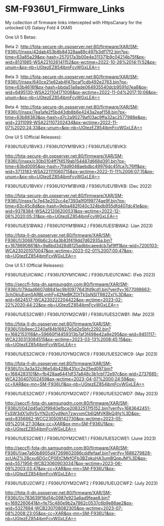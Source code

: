 # SM-F936U1_Firmware_Links
My collection of firmware links intercepted with HttpsCanary for the unlocked US Galaxy Fold 4 (XAR)

One UI 5 Betas:

Beta 2: http://fota-secure-dn.ospserver.net:80/firmware/XAR/SM-F936U1/nspx/42dab453b8b84328aa89c497b3df17f2.bin?px-time=63a85a29&px-hash=257017a3b00e4e311371b9c04214b75f&px-wid=8131985-WSA221026141152&px-wctime=2022-10-26%2014:11:52&px-unum=&px-nb=UGtezEZ854jbmFcvWGxLEA==

Beta 3: http://fota-secure-dn.ospserver.net:80/firmware/XAR/SM-F936U1/nspx/640ce21e62ab4f47bcaf1cdb492e2763.bin?px-time=63b4616f&px-hash=bbda51a9ade064935540dcb9591d7ea8&px-wid=6495130-WSA221104171006&px-wctime=2022-11-04%2017:10:06&px-unum=&px-nb=UGtezEZ854jbmFcvWGxLEA==

Beta 4: http://fota-secure-dn.ospserver.net:80/firmware/XAR/SM-F936U1/nspx/7ea1afe2f5bd43db8b6e4243a2eaf158.bin?px-time=63b88383&px-hash=d7c2a90279af03ac9ffa32ac2577988e&px-wid=2311099-WSA221107202434&px-wctime=2022-11-07%2020:24:33&px-unum=&px-nb=UGtezEZ854jbmFcvWGxLEA==

One UI 5 (Official Releases):

F936U1UEU1BVK3 / F936U1OYM1BVK3 / F936U1UEU1BVK3:

http://fota-secure-dn.ospserver.net:80/firmware/XAR/SM-F936U1/nspx/c30b0104ff7f4519ab154487d668d391.bin?px-time=63bd0095&px-hash=7fdd9048aebdbc49976dc45fca7c76ff&px-wid=3713183-WSA221111060715&px-wctime=2022-11-11%2006:07:15&px-unum=&px-nb=UGtezEZ854jbmFcvWGxLEA==

F936U1UEU1BVKV / F936U1OYM1BVKB / F936U1UEU1BVKB: (Dec 2022)

http://fota-secure-dn.ospserver.net:80/firmware/XAR/SM-F936U1/nspx/1c7e43e202cc4e7393a1f0f99774ae9f.bin?px-time=63c45c8d&px-hash=9eba482f040c324bdb955dfd407dc41e&px-wid=9378384-WSA221206200531&px-wctime=2022-12-06%2020:05:31&px-nb=UGtezEZ854jbmFcvWGxLEA==

F936U1UES1BWA2 / F936U1OYM1BWA2 / F936U1UES1BWA2: (Jan 2023)

http://fota-ll-dn.ospserver.net:80/firmware/XAR/SM-F936U1/3068706b6c2c4a3b83f419dd7d62935a.bin?e=1678690861&h=9a8bd3d28d8125adbbcaeedcb7af9ff1&px-wid=7200103-WCA230201070047&px-wctime=2023-02-01%2007:00:47&px-nb=UGtezEZ854jbmFcvWGxLEA==

One UI 5.1 (Official Releases):

F936U1UEUICWAC / F936U1OYM1CWAC / F936U1UEU1CWAC: (Feb 2023)

http://seccfl-fota-dn.samsungdm.com:80/firmware/XAR/SM-F936U1/79dad6607d8841ec9b10977643fd9cd1.bin?verify=1677098663-3chOkluEqm5ARBLynhFy42NeBKZOtTkSsNSlTR82ZxI%3D&px-wid=6624517-WCA230222204422&px-wctime=2023-02-22%2020:44:22&px-nb=UGtezEZ854jbmFcvWGxLEA==

F936U1UES2CWB1 / F936U1OYM2CWB1 / F936U1UES2CWB1: (Mar 2023)

http://fota-ll-dn.ospserver.net:80/firmware/XAR/SM-F936U1/b9eec2240af84b16927e5d2e5bfc2292.bin?e=1682153116&h=59660f14459313b7af3f498e42a8e295&px-wid=9451117-WCA230313084515&px-wctime=2023-03-13%2008:45:15&px-nb=UGtezEZ854jbmFcvWGxLEA==

F936U1UES2CWC9 / F936U1OYM2CWC9 / F936U1UES2CWC9: (Apr 2023)

http://fota-ll-dn.ospserver.net:80/firmware/XAR/SM-F936U1/c3a3a32c96e54b428b431cc2e25ed097.bin?e=1684283101&h=fb428aa6441df37a848c3b1cbf72e97c&px-wid=2737685-WCA230407002459&px-wctime=2023-04-07%2000:24:59&px-cc=XAR&px-mn=SM-F936U1&px-nb=UGtezEZ854jbmFcvWGxLEA==

F936U1UES2CWD7 / F936U1OYM2CWD7 / F936U1UES2CWD7: (May 2023)

http://seccfl-fota-dn.samsungdm.com:80/firmware/XAR/SM-F936U1/042d45a02f9940efbce20832517f5152.bin?verify=1683642451-FsSW3dX1s9VSvYN2ctOyd9ph7zwvxmCb6QMVKBkQ4fg%3D&px-wid=8356662-WCC230509142730&px-wctime=2023-05-09%2014:27:30&px-cc=XAR&px-mn=SM-F936U1&px-nb=UGtezEZ854jbmFcvWGxLEA==

F936U1UES2CWE1 / F936U1OYM2CWE1 / F936U1UES2CWE1: (June 2023)

http://seccfl-fota-dn.samsungdm.com:80/firmware/XAR/SM-F936U1/ae7a60b8905d47269602086cddfefaaf.bin?verify=1686279828-zcUAiZ%2Bcxu6DGcCP0EtCMkfOFb3BZqkuHA3umBQqpJM%3D&px-wid=5571956-WCB230609030347&px-wctime=2023-06-09%2003:03:47&px-cc=XAR&px-mn=SM-F936U1&px-nb=UGtezEZ854jbmFcvWGxLEA==

F936U1UEU2CWF2 / F936U1OYM2CWF2 / F936U1UEU2CWF2: (July 2023)

http://fota-ll-dn.ospserver.net:80/firmware/XAR/SM-F936U1/c783639f16d14c0987e923a6ad9feae8.bin?e=1692260641&h=fe75c480e9b2a7862c0537c6b9e86ae2&px-wid=5327694-WCB230708082305&px-wctime=2023-07-08%2008:23:05&px-cc=XAR&px-mn=SM-F936U1&px-nb=UGtezEZ854jbmFcvWGxLEA==
